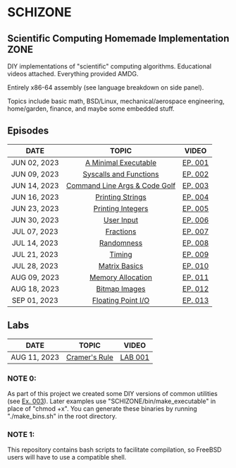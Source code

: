 # SCHIZONE


## Scientific Computing Homemade Implementation ZONE

DIY implementations of "scientific" computing algorithms. Educational videos attached. Everything provided AMDG.

Entirely x86-64 assembly (see language breakdown on side panel).

Topics include basic math, BSD/Linux, mechanical/aerospace engineering, home/garden, finance, and maybe some embedded stuff.

## Episodes
| DATE | TOPIC | VIDEO |
| :---: | :---: | :---: |
| JUN 02, 2023 | [A Minimal Executable](ex/ex001_minimal_executable) | [EP. 001](https://youtu.be/7NFOS9F1Afo) |
| JUN 09, 2023 | [Syscalls and Functions](ex/ex002_syscalls_and_functions) | [EP. 002](https://youtu.be/QDSzn43bq7E) |
| JUN 14, 2023 | [Command Line Args & Code Golf](ex/ex003_command_line_args_and_code_golf) | [EP. 003](https://youtu.be/zX0bcOVGjow) |
| JUN 16, 2023 | [Printing Strings](ex/ex004_printing_strings) | [EP. 004](https://youtu.be/ZUcCBNCcSz8) |
| JUN 23, 2023 | [Printing Integers](ex/ex005_printing_integers) | [EP. 005](https://youtu.be/_hbZN4khAyU) |
| JUN 30, 2023 | [User Input](ex/ex006_user_input) | [EP. 006](https://youtu.be/PXTgtQN2CMg) |
| JUL 07, 2023 | [Fractions](ex/ex007_fractions) | [EP. 007](https://youtu.be/MgbPiniv1g0) |
| JUL 14, 2023 | [Randomness](ex/ex008_randomness) | [EP. 008](https://youtu.be/oKt_r7PIBX0) |
| JUL 21, 2023 | [Timing](ex/ex009_timing) | [EP. 009](https://youtu.be/_Bo09H7EoHY) |
| JUL 28, 2023 | [Matrix Basics](ex/ex010_matrix_basics) | [EP. 010](https://youtu.be/gJ8e2tF2aPc) |
| AUG 09, 2023 | [Memory Allocation](ex/ex011_memory_allocation) | [EP. 011](https://youtu.be/oE80pvbapgI) |
| AUG 18, 2023 | [Bitmap Images](ex/ex012_bitmap_images) | [EP. 012](https://youtu.be/o7g5ttZPa-Q) |
| SEP 01, 2023 | [Floating Point I/O](ex/ex013_floating_point_io) | [EP. 013](https://youtu.be/JoYMVeNH4Ss) |

## Labs
| DATE | TOPIC | VIDEO |
| :---: | :---: | :---: |
| AUG 11, 2023 | [Cramer's Rule](lab/lab001_cramers_rule) | [LAB 001](https://youtu.be/JyIpF5iBGxU) |


### NOTE 0: 
As part of this project we created some DIY versions of common utilities (see [Ex. 003](ex/ex003_command_line_args_and_code_golf)). Later examples use "SCHIZONE/bin/make_executable" in place of "chmod +x". You can generate these binaries by running "./make_bins.sh" in the root directory.

### NOTE 1:
This repository contains bash scripts to facilitate compilation, so FreeBSD users will have to use a compatible shell.
